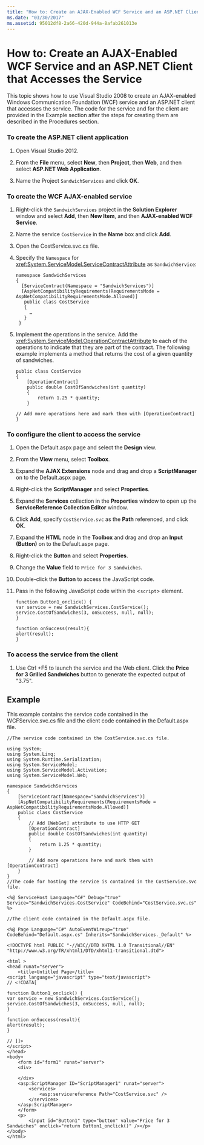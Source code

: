 ```yaml
---
title: "How to: Create an AJAX-Enabled WCF Service and an ASP.NET Client that Accesses the Service"
ms.date: "03/30/2017"
ms.assetid: 95012df8-2a66-420d-944a-8afab261013e
---
```

# How to: Create an AJAX-Enabled WCF Service and an ASP.NET Client that Accesses the Service
This topic shows how to use Visual Studio 2008 to create an AJAX-enabled Windows Communication Foundation (WCF) service and an ASP.NET client that accesses the service. The code for the service and for the client are provided in the Example section after the steps for creating them are described in the Procedures section.

### To create the ASP.NET client application

1.  Open Visual Studio 2012.

2.  From the **File** menu, select **New**, then **Project**, then **Web**, and then select **ASP.NET Web Application**.

3.  Name the Project `SandwichServices` and click **OK**.

### To create the WCF AJAX-enabled service

1.  Right-click the `SandwichServices` project in the **Solution Explorer** window and select **Add**, then **New Item**, and then **AJAX-enabled WCF Service**.

2.  Name the service `CostService` in the **Name** box and click **Add**.

3.  Open the CostService.svc.cs file.

4.  Specify the `Namespace` for <xref:System.ServiceModel.ServiceContractAttribute> as `SandwichService`:

    ```
    namespace SandwichServices
    {
      [ServiceContract(Namespace = "SandwichServices")]
      [AspNetCompatibilityRequirements(RequirementsMode = AspNetCompatibilityRequirementsMode.Allowed)]
       public class CostService
       {
         …
       }
     }
    ```

5.  Implement the operations in the service. Add the <xref:System.ServiceModel.OperationContractAttribute> to each of the operations to indicate that they are part of the contract. The following example implements a method that returns the cost of a given quantity of sandwiches.

    ```
    public class CostService
    {
        [OperationContract]
        public double CostOfSandwiches(int quantity)
        {
            return 1.25 * quantity;
        }

    // Add more operations here and mark them with [OperationContract]
    }
    ```

### To configure the client to access the service

1.  Open the Default.aspx page and select the **Design** view.

2.  From the **View** menu, select **Toolbox**.

3.  Expand the **AJAX Extensions** node and drag and drop a **ScriptManager** on to the Default.aspx page.

4.  Right-click the **ScriptManager** and select **Properties**.

5.  Expand the **Services** collection in the **Properties** window to open up the **ServiceReference Collection Editor** window.

6.  Click **Add**, specify `CostService.svc` as the **Path** referenced, and click **OK**.

7.  Expand the **HTML** node in the **Toolbox** and drag and drop an **Input (Button)** on to the Default.aspx page.

8.  Right-click the **Button** and select **Properties**.

9. Change the **Value** field to `Price for 3 Sandwiches`.

10. Double-click the **Button** to access the JavaScript code.

11. Pass in the following JavaScript code within the <`script`> element.

    ```
    function Button1_onclick() {
    var service = new SandwichServices.CostService();
    service.CostOfSandwiches(3, onSuccess, null, null);
    }

    function onSuccess(result){
    alert(result);
    }
    ```

### To access the service from the client

1.  Use Ctrl +F5 to launch the service and the Web client. Click the **Price for 3 Grilled Sandwiches** button to generate the expected output of "3.75".

## Example
 This example contains the service code contained in the WCFService.svc.cs file and the client code contained in the Default.aspx file.

```
//The service code contained in the CostService.svc.cs file.

using System;
using System.Linq;
using System.Runtime.Serialization;
using System.ServiceModel;
using System.ServiceModel.Activation;
using System.ServiceModel.Web;

namespace SandwichServices
{
    [ServiceContract(Namespace="SandwichServices")]
    [AspNetCompatibilityRequirements(RequirementsMode = AspNetCompatibilityRequirementsMode.Allowed)]
    public class CostService
    {
        // Add [WebGet] attribute to use HTTP GET
        [OperationContract]
        public double CostOfSandwiches(int quantity)
        {
            return 1.25 * quantity;
        }

        // Add more operations here and mark them with [OperationContract]
    }
}
//The code for hosting the service is contained in the CostService.svc file.

<%@ ServiceHost Language="C#" Debug="true" Service="SandwichServices.CostService" CodeBehind="CostService.svc.cs" %>

//The client code contained in the Default.aspx file.

<%@ Page Language="C#" AutoEventWireup="true" CodeBehind="Default.aspx.cs" Inherits="SandwichServices._Default" %>

<!DOCTYPE html PUBLIC "-//W3C//DTD XHTML 1.0 Transitional//EN" "http://www.w3.org/TR/xhtml1/DTD/xhtml1-transitional.dtd">

<html >
<head runat="server">
    <title>Untitled Page</title>
<script language="javascript" type="text/javascript">
// <!CDATA[

function Button1_onclick() {
var service = new SandwichServices.CostService();
service.CostOfSandwiches(3, onSuccess, null, null);
}

function onSuccess(result){
alert(result);
}

// ]]>
</script>
</head>
<body>
    <form id="form1" runat="server">
    <div>

    </div>
    <asp:ScriptManager ID="ScriptManager1" runat="server">
        <services>
            <asp:servicereference Path="CostService.svc" />
        </services>
    </asp:ScriptManager>
    </form>
    <p>
        <input id="Button1" type="button" value="Price for 3 Sandwiches" onclick="return Button1_onclick()" /></p>
</body>
</html>
```
